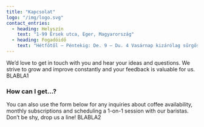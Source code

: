 ```yaml
---
title: "Kapcsolat"
logo: "/img/logo.svg"
contact_entries:
  - heading: Helyszín
    text: "1-99 Érsek utca, Eger, Magyarország"
  - heading: Fogadóidő
    text: "Hétfőtől – Péntekig: De. 9 – Du. 4 Vasárnap kizárólag sűrgős esetben van ügyfélfogadás!"
---
```


We’d love to get in touch with you and hear your ideas and
questions. We strive to grow and improve constantly and your feedback
is valuable for us. BLABLA1

<h3 class="f4 b lh-title mb2">How can I get…?</h3>

You can also use the form below for any inquiries about coffee
availability, monthly subscriptions and scheduling a 1-on-1 session
with our baristas. Don’t be shy, drop us a line! BLABLA2
